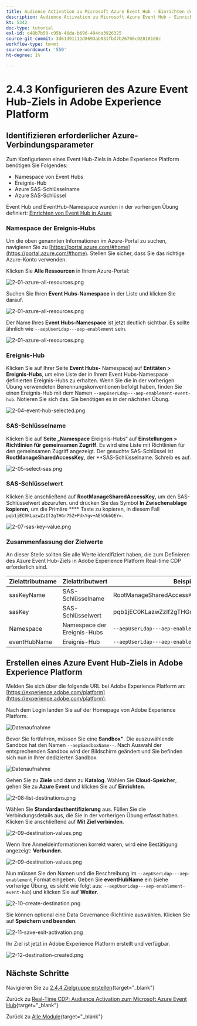 ```yaml
---
title: Audience Activation zu Microsoft Azure Event Hub - Einrichten des Event Hub RTCDP-Ziels in Adobe Experience Platform
description: Audience Activation zu Microsoft Azure Event Hub - Einrichten des Event Hub RTCDP-Ziels in Adobe Experience Platform
kt: 5342
doc-type: tutorial
exl-id: e48b7b50-c95b-46da-b696-494da3926325
source-git-commit: 3d61d91111d8693ab031fbd7b26706c02818108c
workflow-type: tm+mt
source-wordcount: '550'
ht-degree: 1%

---
```


# 2.4.3 Konfigurieren des Azure Event Hub-Ziels in Adobe Experience Platform

## Identifizieren erforderlicher Azure-Verbindungsparameter

Zum Konfigurieren eines Event Hub-Ziels in Adobe Experience Platform benötigen Sie Folgendes:

- Namespace von Event Hubs
- Ereignis-Hub
- Azure SAS-Schlüsselname
- Azure SAS-Schlüssel

Event Hub und EventHub-Namespace wurden in der vorherigen Übung definiert: [Einrichten von Event Hub in Azure](./ex2.md)

### Namespace der Ereignis-Hubs

Um die oben genannten Informationen im Azure-Portal zu suchen, navigieren Sie zu [https://portal.azure.com/#home](https://portal.azure.com/#home). Stellen Sie sicher, dass Sie das richtige Azure-Konto verwenden.

Klicken Sie **Alle Ressourcen** in Ihrem Azure-Portal:

![2-01-azure-all-resources.png](./images/201azureallresources.png)

Suchen Sie Ihren **Event Hubs-Namespace** in der Liste und klicken Sie darauf.

![2-01-azure-all-resources.png](./images/201azureallresources1.png)

Der Name Ihres **Event Hubs-Namespace** ist jetzt deutlich sichtbar. Es sollte ähnlich wie `--aepUserLdap---aep-enablement` sein.

![2-01-azure-all-resources.png](./images/201azureallresources2.png)

### Ereignis-Hub

Klicken Sie auf Ihrer Seite **Event Hubs-** Namespace) auf **Entitäten > Ereignis-Hubs**, um eine Liste der in Ihrem Event Hubs-Namespace definierten Ereignis-Hubs zu erhalten. Wenn Sie die in der vorherigen Übung verwendeten Benennungskonventionen befolgt haben, finden Sie einen Ereignis-Hub mit dem Namen `--aepUserLdap---aep-enablement-event-hub`. Notieren Sie sich das. Sie benötigen es in der nächsten Übung.

![2-04-event-hub-selected.png](./images/204eventhubselected.png)

### SAS-Schlüsselname

Klicken Sie auf **Seite „Namespace** Ereignis-Hubs“ auf **Einstellungen > Richtlinien für gemeinsamen Zugriff**. Es wird eine Liste mit Richtlinien für den gemeinsamen Zugriff angezeigt. Der gesuchte SAS-Schlüssel ist **RootManageSharedAccessKey**, der **SAS-Schlüsselname. Schreib es auf.

![2-05-select-sas.png](./images/205selectsas.png)

### SAS-Schlüsselwert

Klicken Sie anschließend auf **RootManageSharedAccessKey**, um den SAS-Schlüsselwert abzurufen. und drücken Sie das Symbol **In Zwischenablage kopieren**, um die Primäre **** Taste zu kopieren, in diesem Fall `pqb1jEC0KLazwZzIf2gTHGr75Z+PdkYgv+AEhObbQEY=`.

![2-07-sas-key-value.png](./images/207saskeyvalue.png)

### Zusammenfassung der Zielwerte

An dieser Stelle sollten Sie alle Werte identifiziert haben, die zum Definieren des Azure Event Hub-Ziels in Adobe Experience Platform Real-time CDP erforderlich sind.

| Zielattributname | Zielattributwert | Beispielwert |
|---|---|---|
| sasKeyName | SAS-Schlüsselname | RootManageSharedAccessKey |
| sasKey | SAS-Schlüsselwert | pqb1jEC0KLazwZzIf2gTHGr75Z+PdkYgv+AEhObbQEY= |
| Namespace | Namespace der Ereignis-Hubs | `--aepUserLdap---aep-enablement` |
| eventHubName | Ereignis-Hub | `--aepUserLdap---aep-enablement-event-hub` |

## Erstellen eines Azure Event Hub-Ziels in Adobe Experience Platform

Melden Sie sich über die folgende URL bei Adobe Experience Platform an: [https://experience.adobe.com/platform](https://experience.adobe.com/platform).

Nach dem Login landen Sie auf der Homepage von Adobe Experience Platform.

![Datenaufnahme](./../../../../modules/delivery-activation/datacollection/dc1.2/images/home.png)

Bevor Sie fortfahren, müssen Sie eine **Sandbox“**. Die auszuwählende Sandbox hat den Namen ``--aepSandboxName--``. Nach Auswahl der entsprechenden Sandbox wird der Bildschirm geändert und Sie befinden sich nun in Ihrer dedizierten Sandbox.

![Datenaufnahme](./../../../../modules/delivery-activation/datacollection/dc1.2/images/sb1.png)

Gehen Sie zu **Ziele** und dann zu **Katalog**. Wählen Sie **Cloud-Speicher**, gehen Sie zu **Azure Event** und klicken Sie auf **Einrichten**.

![2-08-list-destinations.png](./images/208listdestinations.png)

Wählen Sie **Standardauthentifizierung** aus. Füllen Sie die Verbindungsdetails aus, die Sie in der vorherigen Übung erfasst haben. Klicken Sie anschließend auf **Mit Ziel verbinden**.

![2-09-destination-values.png](./images/209destinationvalues.png)

Wenn Ihre Anmeldeinformationen korrekt waren, wird eine Bestätigung angezeigt: **Verbunden**.

![2-09-destination-values.png](./images/209destinationvaluesa.png)

Nun müssen Sie den Namen und die Beschreibung im `--aepUserLdap---aep-enablement` Format eingeben. Geben Sie **eventHubName** ein (siehe vorherige Übung, es sieht wie folgt aus: `--aepUserLdap---aep-enablement-event-hub`) und klicken Sie auf **Weiter**.

![2-10-create-destination.png](./images/210createdestination.png)

Sie können optional eine Data Governance-Richtlinie auswählen. Klicken Sie auf **Speichern und beenden**.

![2-11-save-exit-activation.png](./images/211saveexitactivation.png)

Ihr Ziel ist jetzt in Adobe Experience Platform erstellt und verfügbar.

![2-12-destination-created.png](./images/212destinationcreated.png)

## Nächste Schritte

Navigieren Sie zu [2.4.4 Zielgruppe erstellen](./ex4.md){target="_blank"}

Zurück zu [Real-Time CDP: Audience Activation zum Microsoft Azure Event Hub](./segment-activation-microsoft-azure-eventhub.md){target="_blank"}

Zurück zu [Alle Module](./../../../../overview.md){target="_blank"}
